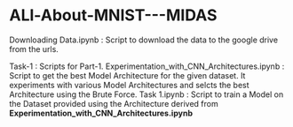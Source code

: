 # ALl-About-MNIST---MIDAS

Downloading Data.ipynb : Script to download the data to the google drive from the urls.

Task-1 : Scripts for Part-1.
  Experimentation_with_CNN_Architectures.ipynb : Script to get the best Model Architecture for the given dataset. It experiments with various Model Architectures and selcts the best Architecture using the Brute Force.
  Task 1.ipynb : Script to train a Model on the Dataset provided using the Architecture derived from **Experimentation_with_CNN_Architectures.ipynb**
